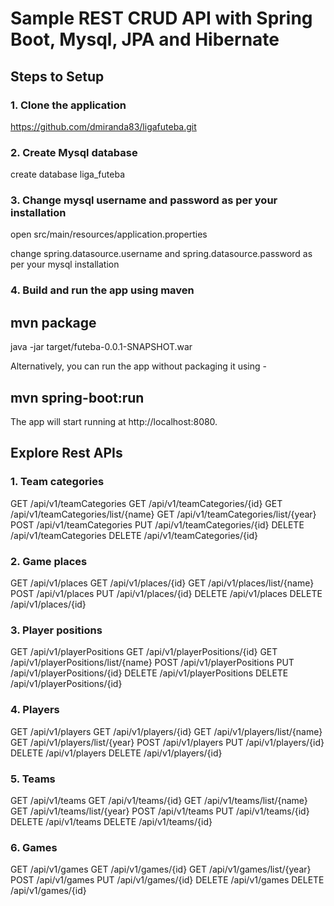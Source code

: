 # Sample REST CRUD API with Spring Boot, Mysql, JPA and Hibernate

## Steps to Setup

### 1. Clone the application
https://github.com/dmiranda83/ligafuteba.git

### 2. Create Mysql database
 create database liga_futeba
 
### 3. Change mysql username and password as per your installation
open src/main/resources/application.properties

change spring.datasource.username and spring.datasource.password as per your mysql installation

### 4. Build and run the app using maven

## mvn package
java -jar target/futeba-0.0.1-SNAPSHOT.war

Alternatively, you can run the app without packaging it using -

## mvn spring-boot:run
The app will start running at http://localhost:8080.

## Explore Rest APIs

### 1. Team categories

GET /api/v1/teamCategories
GET /api/v1/teamCategories/{id}
GET /api/v1/teamCategories/list/{name}
GET /api/v1/teamCategories/list/{year}
POST /api/v1/teamCategories
PUT /api/v1/teamCategories/{id}
DELETE /api/v1/teamCategories
DELETE /api/v1/teamCategories/{id}

### 2. Game places

GET /api/v1/places
GET /api/v1/places/{id}
GET /api/v1/places/list/{name}
POST /api/v1/places
PUT /api/v1/places/{id}
DELETE /api/v1/places
DELETE /api/v1/places/{id}

### 3. Player positions

GET /api/v1/playerPositions
GET /api/v1/playerPositions/{id}
GET /api/v1/playerPositions/list/{name}
POST /api/v1/playerPositions
PUT /api/v1/playerPositions/{id}
DELETE /api/v1/playerPositions
DELETE /api/v1/playerPositions/{id}

### 4. Players

GET /api/v1/players
GET /api/v1/players/{id}
GET /api/v1/players/list/{name}
GET /api/v1/players/list/{year}
POST /api/v1/players
PUT /api/v1/players/{id}
DELETE /api/v1/players
DELETE /api/v1/players/{id}

### 5. Teams

GET /api/v1/teams
GET /api/v1/teams/{id}
GET /api/v1/teams/list/{name}
GET /api/v1/teams/list/{year}
POST /api/v1/teams
PUT /api/v1/teams/{id}
DELETE /api/v1/teams
DELETE /api/v1/teams/{id}

### 6. Games

GET /api/v1/games
GET /api/v1/games/{id}
GET /api/v1/games/list/{year}
POST /api/v1/games
PUT /api/v1/games/{id}
DELETE /api/v1/games
DELETE /api/v1/games/{id}